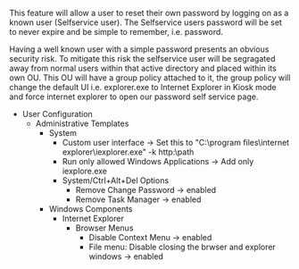 This feature will allow a user to reset their own password by logging on as a known user (Selfservice user).  The Selfservice users password will be set to never expire and be simple to remember, i.e. password.

Having a well known user with a simple password presents an obvious security risk. To mitigate this risk the selfservice user will be segragated away from normal users within that active directory and placed within its own OU.  This OU will have a group policy attached to it, the group policy will change the default UI i.e. explorer.exe to Internet Explorer in Kiosk mode and force internet explorer to open our password self service page.

  * User Configuration
    * Administrative Templates
      * System
        * Custom user interface -> Set this to "C:\program files\internet explorer\iexplorer.exe" -k http:\\path
        * Run only allowed Windows Applications -> Add only iexplore.exe
        * System/Ctrl+Alt+Del Options
          * Remove Change Password -> enabled
          * Remove Task Manager -> enabled
      * Windows Components
        * Internet Explorer
          * Browser Menus
            * Disable Context Menu -> enabled
            * File menu: Disable closing the brwser and explorer windows -> enabled